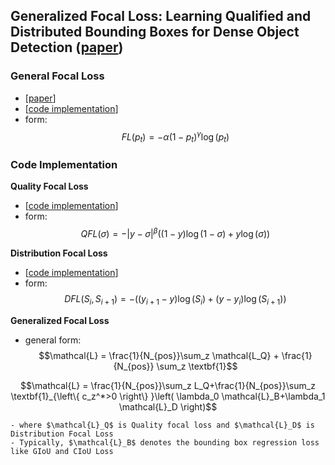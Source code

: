 ## Generalized Focal Loss: Learning Qualified and Distributed Bounding Boxes for Dense Object Detection ([paper](https://arxiv.org/abs/2006.04388))  

### General Focal Loss
- [[paper](https://arxiv.org/abs/1708.02002)]
- [[code implementation](https://github.com/Sangh0/pytorch-loss-metric/blob/main/detection/focal_loss.py)]
- form:  
$$FL\left(p_t\right)=-\alpha\left(1-p_t\right)^{\gamma}\log\left(p_t\right)$$  

### Code Implementation  
**Quality Focal Loss**  
- [[code implementation](https://github.com/Sangh0/pytorch-loss-metric/blob/main/detection/qfocal.py)]
- form:  
$$QFL\left(\sigma\right)=-\vert y-\sigma\vert^{\beta}\left(\left(1-y\right)\log\left(1-\sigma\right)+y\log\left(\sigma\right)\right)$$  

**Distribution Focal Loss**  
- [[code implementation](https://github.com/Sangh0/pytorch-loss-metric/blob/main/detection/dfocal.py)]  
- form:
$$DFL\left(S_i, S_{i+1}\right)=-\left(\left(y_{i+1}-y\right)\log\left(S_i\right)+\left(y-y_i\right)\log\left(S_{i+1}\right)\right)$$  

**Generalized Focal Loss**  
- general form:  
$$\mathcal{L} = \frac{1}{N_{pos}}\sum_z \mathcal{L_Q} + \frac{1}{N_{pos}} \sum_z \textbf{1}$$  


$$\mathcal{L} = \frac{1}{N_{pos}}\sum_z L_Q+\frac{1}{N_{pos}}\sum_z \textbf{1}_{\left\{ c_z^*>0 \right\} }\left( \lambda_0 \mathcal{L}_B+\lambda_1 \mathcal{L}_D \right)$$    

    - where $\mathcal{L}_Q$ is Quality focal loss and $\mathcal{L}_D$ is Distribution Focal Loss  
    - Typically, $\mathcal{L}_B$ denotes the bounding box regression loss like GIoU and CIoU Loss